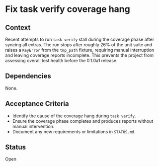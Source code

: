 # Fix task verify coverage hang

## Context
Recent attempts to run `task verify` stall during the coverage phase after
syncing all extras. The run stops after roughly 26% of the unit suite and
raises a `KeyError` from the `tmp_path` fixture, requiring manual
interruption and leaving coverage reports incomplete. This prevents the
project from assessing overall test health before the 0.1.0a1 release.

## Dependencies
None.

## Acceptance Criteria
- Identify the cause of the coverage hang during `task verify`.
- Ensure the coverage phase completes and produces reports without manual
  intervention.
- Document any new requirements or limitations in `STATUS.md`.

## Status
Open
